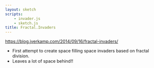 ```yaml
---
layout: sketch
scripts: 
    - invader.js
    - sketch.js
title: Fractal.Invaders
---
```


https://blog.jverkamp.com/2014/09/16/fractal-invaders/

* First attempt to create space filling space invaders based on fractal division.
* Leaves a lot of space behind!!